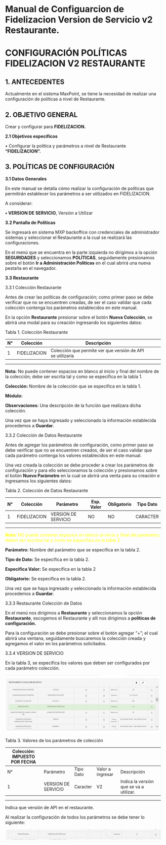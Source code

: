 # Manual de Configuarcion de Fidelizacion Version de Servicio v2 Restaurante.
# CONFIGURACIÓN POLÍTICAS FIDELIZACION V2 RESTAURANTE 

## 1.	ANTECEDENTES

Actualmente en el sistema MaxPoint, se tiene la necesidad de realizar una configuración de políticas a nivel de Restaurante.

## 2.	OBJETIVO GENERAL

Crear y configurar para **FIDELIZACION.**

**2.1	Objetivos específicos**

•	Configurar la política y parámetros a nivel de Restaurante **“FIDELIZACION”.**

## 3.	POLÍTICAS DE CONFIGURACIÓN

**3.1	Datos Generales**

En este manual se detalla cómo realizar la configuración de políticas que permitirán establecer los parámetros a ser utilizados en FIDELIZACION.

A considerar:

**•	VERSION DE SERVICIO**, Versión a Utilizar

**3.2	Pantalla de Políticas**

Se ingresará en sistema MXP backoffice con credenciales de administrador sistemas y seleccionar el Restaurante a la cual se realizará las configuraciones.

En el menú que se encuentra en la parte izquierda no dirigimos a la opción **SEGURIDADES** y seleccionamos **POLÍTICAS**, seguidamente presionamos sobre el botón **Ir a Administración Políticas** en el cual abrirá una nueva pestaña en el navegador.

**3.3	Restaurante**

3.3.1	Colección Restaurante

Antes de crear las políticas de configuración; como primer paso se debe verificar que no se encuentren creadas, de ser el caso validar que cada colección contenga los parámetros establecidos en este manual.

En la opción **Restaurante** presionar sobre el botón **Nueva Colección**, se abrirá una modal para su creación ingresando los siguientes datos:

Tabla 1. Colección Restaurante

|     N°    |     Colección    |     Descripción    |  |  |  |
|---|---|---|---|---|---|
|     1    |     FIDELIZACION    |     Colección que permite ver que versión de API se utilizaría    |  |  |  |
---

**Nota:** No puede contener espacios en blanco al inicio y final del nombre de la colección; debe ser escrita tal y como se especifica en la tabla 1.

**Colección:** Nombre de la colección que se especifica en la tabla 1.

**Módulo:** 

**Observaciones:** Una descripción de la función que realizara dicha colección.

Una vez que se haya ingresado y seleccionado la información establecida procedemos a **Guardar.**

3.3.2	Colección de Datos Restaurante

Antes de agregar los parámetros de configuración, como primer paso se debe verificar que no se encuentren creados, de ser el caso validar que cada parámetro contenga los valores establecidos en este manual.

Una vez creada la colección se debe proceder a crear los parámetros de configuración y para ello seleccionamos la colección y presionamos sobre el botón **Nuevo Parámetro** en la cual se abrirá una venta para su creación e ingresamos los siguientes datos:

Tabla 2. Colección de Datos Restaurante

|     N°    |     Colección    |     Parámetro    |     Esp. Valor    |     Obligatorio    |     Tipo Dato    |
|---|---|---|---|---|---|
|     1          |     FIDELIZACION    |     VERSION DE SERVICIO    |     NO    |     NO    |     CARACTER    |
---

<font color="yellow">**Nota:** NO puede contener espacios en blanco al inicio y final del parámetro; deben ser escritos tal y como se especifica en la tabla 2.</font>

**Parámetro:** Nombre del parámetro que se especifica en la tabla 2.

**Tipo de Dato:** Se especifica en la tabla 2.

**Especifica Valor:** Se especifica en la tabla 2

**Obligatorio:** Se especifica en la tabla 2.

Una vez que se haya ingresado y seleccionado la información establecida procedemos a **Guardar.**

3.3.3	Restaurante Colección de Datos

En el menú nos dirigimos a **Restaurante** y seleccionamos la opción **Restaurante**, escogemos el Restaurante y allí nos dirigimos a **políticas de configuración.**

Para la configuración se debe presionar sobre el botón agregar “+”; el cual abrirá una ventana, seguidamente buscaremos la colección creada y agregamos el valor en los parámetros solicitados.

3.3.4	VERSION DE SERVICIO

En la tabla 3, se especifica los valores que deben ser configurados por cada parámetro colección.

![Ejemplo de Restaurante Restaurante Coleccion Datos](<Restaurante Restaurante Coleccion Datos.png>)

Tabla 3. Valores de los parámetros de colección

|     Colección: IMPUESTO POR FECHA          |  |  |  |  |  |
|---|---|---|---|---|---|
|     N°    |     Parámetro    |     Tipo Dato    |     Valor a ingresar    |     Descripción    |  |
|     1    |     VERSION DE SERVICIO    |     Caracter    |     V2    |     Indica la versión que se va a utilizar.    |  |
---

Indica que versión de API en el restaurante.

Al realizar la configuración de todos los parámetros se debe tener lo siguiente:

![Ejemplo de Restaurante Version API Restaurante](<Restaurante Version API Restaurante.png>)

